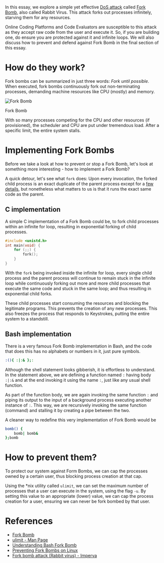 In this essay, we explore a simple yet effective [DoS attack](https://en.wikipedia.org/wiki/Denial-of-service_attack) called [Fork Bomb](https://en.wikipedia.org/wiki/Fork_bomb), also called Rabbit Virus. This attack forks out processes infinitely, starving them for any resources.

Online Coding Platforms and Code Evaluators are susceptible to this attack as they accept raw code from the user and execute it. So, if you are building one, do ensure you are protected against it and infinite loops. We will also discuss how to prevent and defend against Fork Bomb in the final section of this essay.

# How do they work?

Fork bombs can be summarized in just three words: *Fork until possible*. When executed, fork bombs continuously fork out non-terminating processes, demanding machine resources like CPU (mostly) and memory.

![Fork Bomb](https://user-images.githubusercontent.com/4745789/121252662-e752ae00-c8c5-11eb-9524-a1c7d4fc24fc.png)

Fork Bomb

With so many processes competing for the CPU and other resources (if provisioned), the scheduler and CPU are put under tremendous load. After a specific limit, the entire system stalls.

# Implementing Fork Bombs

Before we take a look at how to prevent or stop a Fork Bomb, let's look at something more interesting - how to implement a Fork Bomb?

A quick detour, let's see what `fork` does: Upon every invocation, the forked child process is an exact duplicate of the parent process except for a [few details](https://man7.org/linux/man-pages/man2/fork.2.html), but nonetheless what matters to us is that it runs the exact same code as the parent.

## C implementation

A simple C implementation of a Fork Bomb could be, to fork child processes within an infinite for loop, resulting in exponential forking of child processes.

```c
#include <unistd.h>
int main(void) {
    for (;;) {
        fork();
    }
}
```

With the `fork` being invoked inside the infinite for loop, every single child process and the parent process will continue to remain stuck in the infinite loop while continuously forking out more and more child processes that execute the same code and stuck in the same loop; and thus resulting in exponential child forks.

These child processes start consuming the resources and blocking the legitimate programs. This prevents the creation of any new processes. This also freezes the process that responds to Keystrokes, putting the entire system to a standstill.

## Bash implementation

There is a very famous Fork Bomb implementation in Bash, and the code that does this has no alphabets or numbers in it, just pure symbols.

```bash
:(){ :|:& };:
```

Although the shell statement looks gibberish, it is effortless to understand. In the statement above, we are defining a function named `:` having body `:|:&` and at the end invoking it using the name `:`, just like any usual shell function.

As part of the function body, we are again invoking the same function `:` and piping its output to the input of a background process executing another instance of `:`. This way, we are recursively invoking the same function (command) and stalling it by creating a pipe between the two.

A cleaner way to redefine this very implementation of Fork Bomb would be

```bash
bomb() { 
    bomb| bomb& 
};bomb
```

# How to prevent them?

To protect our system against Form Bombs, we can cap the processes owned by a certain user, thus blocking process creation at that cap.

Using the *nix utility called `ulimit`, we can set the maximum number of processes that a user can execute in the system, using the flag `-u`. By setting this value to an appropriate (lower) value, we can cap the process creation for a user, ensuring we can never be fork bombed by that user.

# References

- [Fork Bomb](https://en.wikipedia.org/wiki/Fork_bomb)
- [ulimit - Man Page](https://linuxcommand.org/lc3_man_pages/ulimith.html)
- [Understanding Bash Fork Bomb](https://www.cyberciti.biz/faq/understanding-bash-fork-bomb/)
- [Preventing Fork Bombs on Linux](https://resources.cs.rutgers.edu/docs/preventing-fork-bomb-on-linux/)
- [Fork bomb attack (Rabbit virus) - Imperva](https://www.imperva.com/learn/ddos/fork-bomb/)
